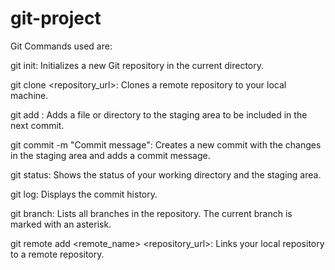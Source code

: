 # git-project 

Git Commands used are:

git init: Initializes a new Git repository in the current directory.

git clone <repository_url>: Clones a remote repository to your local machine.

git add : Adds a file or directory to the staging area to be included in the next commit.

git commit -m "Commit message": Creates a new commit with the changes in the staging area and adds a commit message.

git status: Shows the status of your working directory and the staging area.

git log: Displays the commit history.

git branch: Lists all branches in the repository. The current branch is marked with an asterisk.

git remote add <remote_name> <repository_url>: Links your local repository to a remote repository.
